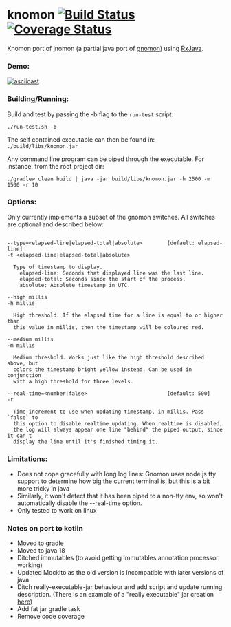 # knomon [![Build Status](https://api.travis-ci.org/plasma147/knomon.svg?branch=main)](https://travis-ci.org/plasma147/knomon) [![Coverage Status](https://coveralls.io/repos/github/plasma147/knomon/badge.svg?branch=master)](https://coveralls.io/github/plasma147/knomon?branch=main)

Knomon port of jnomon (a partial java port of [gnomon](https://github.com/paypal/gnomon)) using [RxJava](https://github.com/ReactiveX/RxJava).

### Demo: 

[![asciicast](https://asciinema.org/a/0o66a91aifh4fhlvhph2n0w7a.png)](https://asciinema.org/a/0o66a91aifh4fhlvhph2n0w7a)

### Building/Running:

Build and test by passing the -b flag to the `run-test` script:

  `./run-test.sh -b`

The self contained executable can then be found in: `./build/libs/knomon.jar`

Any command line program can be piped through the executable. For instance, from the root project dir:

  `./gradlew clean build | java -jar build/libs/knomon.jar -h 2500 -m 1500 -r 10`

### Options:

Only currently implements a subset of the gnomon switches. 
All switches are optional and described below:

```

--type=<elapsed-line|elapsed-total|absolute>        [default: elapsed-line]
-t <elapsed-line|elapsed-total|absolute>

  Type of timestamp to display.
    elapsed-line: Seconds that displayed line was the last line.
    elapsed-total: Seconds since the start of the process.
    absolute: Absolute timestamp in UTC.

--high millis
-h millis

  High threshold. If the elapsed time for a line is equal to or higher than
  this value in millis, then the timestamp will be coloured red.

--medium millis
-m millis

  Medium threshold. Works just like the high threshold described above, but
  colors the timestamp bright yellow instead. Can be used in conjunction
  with a high threshold for three levels.

--real-time=<number|false>                          [default: 500]
-r

  Time increment to use when updating timestamp, in millis. Pass `false` to
  this option to disable realtime updating. When realtime is disabled,
  the log will always appear one line "behind" the piped output, since it can't
  display the line until it's finished timing it.
```

### Limitations:

 * Does not cope gracefully with long log lines: Gnomon uses node.js tty support to determine how big the current terminal is, but this is a bit more tricky in java
 * Similarly, it won't detect that it has been piped to a non-tty env, so won't automatically disable the --real-time option. 
 * Only tested to work on linux


### Notes on port to kotlin

* Moved to gradle
* Moved to java 18
* Ditched immutables (to avoid getting Immutables annotation processor working)
* Updated Mockito as the old version is incompatible with later versions of java
* Ditch really-executable-jar behaviour and add script and update running description. (There is an example of a "really executable" jar creation [here](https://github.com/pinterest/ktlint/pull/515/files))
* Add fat jar gradle task
* Remove code coverage
